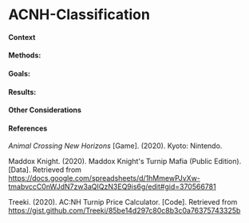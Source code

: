 # ACNH-Classification

#### Context

#### Methods:

#### Goals:

#### Results:

#### Other Considerations

#### References
*Animal Crossing New Horizons* [Game]. (2020). Kyoto: Nintendo.

Maddox Knight. (2020). Maddox Knight's Turnip Mafia (Public Edition). [Data]. Retrieved from https://docs.google.com/spreadsheets/d/1hMmewPJvXw-tmabvccC0nWJdN7zw3aQIQzN3EQ9is6g/edit#gid=370566781

Treeki. (2020). AC:NH Turnip Price Calculator. [Code]. Retrieved from https://gist.github.com/Treeki/85be14d297c80c8b3c0a76375743325b